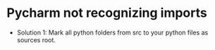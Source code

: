 # Pycharm not recognizing imports

- Solution 1: Mark all python folders from src to your python files as sources root.